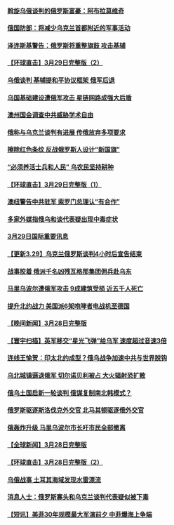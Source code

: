 #### [斡旋乌俄谈判的俄罗斯富豪：阿布拉莫维奇](../pages/prog202/a103386808.md) 
#### [俄国防部：将减少乌克兰首都附近的军事活动](../pages/prog202/a103386782.md) 
#### [泽连斯基警告：俄罗斯将重整旗鼓 攻击基辅](../pages/prog202/a103386769.md) 
#### [【环球直击】3月29日完整版（2）](../pages/prog202/a103386739.md) 
#### [乌俄谈判 基辅提和平协议框架 俄军后退](../pages/prog202/a103386729.md) 
#### [乌国基础建设遭俄军攻击 星链网路成强大后盾](../pages/prog202/a103386638.md) 
#### [澳州国会调查中共威胁学术自由](../pages/prog202/a103386637.md) 
#### [俄称与乌克兰谈判有进展 传俄放弃多项要求](../pages/prog202/a103386627.md) 
#### [擦除红色条纹 反战俄罗斯人设计“新国旗”](../pages/prog202/a103386516.md) 
#### [“必须养活士兵和人民” 乌农民坚持耕种](../pages/prog202/a103386509.md) 
#### [【环球直击】3月29日完整版（1）](../pages/prog202/a103386491.md) 
#### [澳纽警告中共驻军 索罗门总理认“有合作”](../pages/prog202/a103386404.md) 
#### [多家外媒指俄乌和谈代表疑出现中毒症状](../pages/prog202/a103386391.md) 
#### [3月29日国际重要讯息](../pages/prog202/a103386385.md) 
#### [【更新3.29】乌克兰俄罗斯谈判4小时后宣告结束](../pages/prog202/a103386375.md) 
#### [战事胶着 俄派千名凶残瓦格那集团佣兵赴乌东](../pages/prog202/a103386357.md) 
#### [马里乌波尔遭俄军攻击 9成建筑受损 近五千人死亡](../pages/prog202/a103386345.md) 
#### [提升北约战力 美国派6架咆哮者电战机至德国](../pages/prog202/a103386327.md) 
#### [【晚间新闻】3月28日完整版](../pages/prog202/a103386214.md) 
#### [【寰宇扫描】英军移交“星光飞弹”给乌军 速度超过音速3倍](../pages/prog202/a103385967.md) 
#### [连线王愉贺：印太北约成型？俄乌战争加速中共与世界脱钩](../pages/prog202/a103386218.md) 
#### [乌北城镇逼退俄军 切尔诺贝利被占 大火辐射恐扩散](../pages/prog202/a103386204.md) 
#### [俄乌土国启新一轮谈判 俄谋复制南北韩模式？](../pages/prog202/a103386241.md) 
#### [俄罗斯驱逐斯洛伐克外交官 北马其顿驱逐俄外交官](../pages/prog202/a103386189.md) 
#### [俄轰炸升级 马里乌波尔市长吁市民全部撤离](../pages/prog202/a103386024.md) 
#### [【全球新闻】3月28日完整版](../pages/prog202/a103386009.md) 
#### [【环球直击】3月28日完整版（2）](../pages/prog202/a103385846.md) 
#### [乌俄战事 土耳其海域发现水雷漂流](../pages/prog202/a103386150.md) 
#### [消息人士：俄罗斯寡头和乌克兰谈判代表疑似被下毒](../pages/prog202/a103386089.md) 
#### [【短讯】美菲30年规模最大军演前夕 中菲爆海上争端](../pages/prog202/a103385937.md) 
